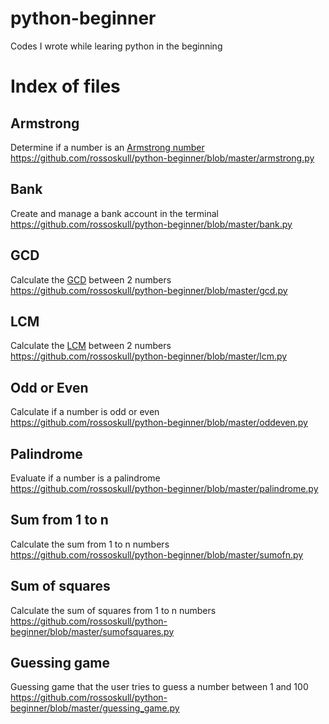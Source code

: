 # python-beginner
Codes I wrote while learing python in the beginning

# Index of files

## Armstrong
Determine if a number is an [Armstrong number](https://pages.mtu.edu/~shene/COURSES/cs201/NOTES/chap04/arms.html)    
https://github.com/rossoskull/python-beginner/blob/master/armstrong.py

## Bank
Create and manage a bank account in the terminal    
https://github.com/rossoskull/python-beginner/blob/master/bank.py

## GCD
Calculate the [GCD](https://en.wikipedia.org/wiki/Greatest_common_divisor) between 2 numbers    
https://github.com/rossoskull/python-beginner/blob/master/gcd.py

## LCM
Calculate the [LCM](https://en.wikipedia.org/wiki/Least_common_multiple) between 2 numbers    
https://github.com/rossoskull/python-beginner/blob/master/lcm.py

## Odd or Even
Calculate if a number is odd or even    
https://github.com/rossoskull/python-beginner/blob/master/oddeven.py

## Palindrome
Evaluate if a number is a palindrome    
https://github.com/rossoskull/python-beginner/blob/master/palindrome.py

## Sum from 1 to n
Calculate the sum from 1 to n numbers    
https://github.com/rossoskull/python-beginner/blob/master/sumofn.py

## Sum of squares
Calculate the sum of squares from 1 to n numbers    
https://github.com/rossoskull/python-beginner/blob/master/sumofsquares.py

## Guessing game
Guessing game that the user tries to guess a number between 1 and 100  
https://github.com/rossoskull/python-beginner/blob/master/guessing_game.py
